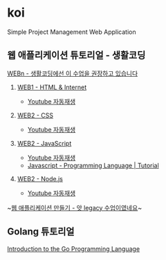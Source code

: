 # koi
Simple Project Management Web Application


## 웹 애플리케이션 튜토리얼 - 생활코딩

[WEBn - 생활코딩에선 이 수업을 권장하고 있습니다](https://opentutorials.org/course/3083)

1. [WEB1 - HTML & Internet](https://opentutorials.org/course/3084)
    - [Youtube 자동재생](https://www.youtube.com/playlist?list=PLuHgQVnccGMDZP7FJ_ZsUrdCGH68ppvPb)

1. [WEB2 - CSS](https://opentutorials.org/course/3086)
    - [Youtube 자동재생](https://www.youtube.com/playlist?list=PLuHgQVnccGMAnWgUYiAW2cTzSBywFO75B)

1. [WEB2 - JavaScript](https://opentutorials.org/course/3085)
    - [Youtube 자동재생](https://www.youtube.com/playlist?list=PLuHgQVnccGMBB348PWRN0fREzYcYgFybf)
    - [Javascript - Programming Language | Tutorial](https://www.youtube.com/playlist?list=PLLAZ4kZ9dFpPQbcrA-SzALJeFm23tPrAI)

1. [WEB2 - Node.js](https://opentutorials.org/course/3332)
    - [Youtube 자동재생](https://www.youtube.com/playlist?list=PLuHgQVnccGMA9QQX5wqj6ThK7t2tsGxjm)

~[웹 애플리케이션 만들기 - 앗 legacy 수업이였네요](https://opentutorials.org/course/1688)~


## Golang 튜토리얼

[Introduction to the Go Programming Language](https://pythonprogramming.net/go/introduction-go-language-programming-tutorial/)

